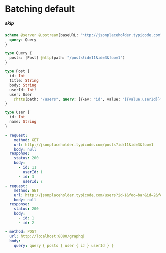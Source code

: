 # Batching default

##### skip
[//]: # "Validation Error: GroupBy can only be applied if batching is enabled [Post, user, @http]"


```graphql @server
schema @server @upstream(baseURL: "http://jsonplaceholder.typicode.com", httpCache: true, batch: {delay: 10}) {
  query: Query
}

type Query {
  posts: [Post] @http(path: "/posts?id=11&id=3&foo=1")
}

type Post {
  id: Int
  title: String
  body: String
  userId: Int!
  user: User
    @http(path: "/users", query: [{key: "id", value: "{{value.userId}}"}, {key: "foo", value: "bar"}], batchKey: ["id"])
}

type User {
  id: Int
  name: String
}
```

```yml @mock
- request:
    method: GET
    url: http://jsonplaceholder.typicode.com/posts?id=11&id=3&foo=1
    body: null
  response:
    status: 200
    body:
      - id: 11
        userId: 1
      - id: 3
        userId: 2
- request:
    method: GET
    url: http://jsonplaceholder.typicode.com/users?id=1&foo=bar&id=2&foo=bar
    body: null
  response:
    status: 200
    body:
      - id: 1
      - id: 2
```

```yml @assert
- method: POST
  url: http://localhost:8080/graphql
  body:
    query: query { posts { user { id } userId } }
```
